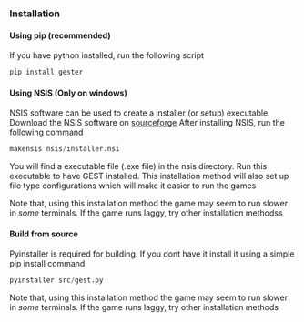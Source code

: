 ### Installation

#### Using pip (recommended)
If you have python installed, run the following script

```s
pip install gester
```

#### Using NSIS (Only on windows)
NSIS software can be used to create a installer (or setup) executable.
Download the NSIS software on [sourceforge](https://nsis.sourceforge.io/Download)
After installing NSIS, run the following command
```s
makensis nsis/installer.nsi
```
You will find a executable file (.exe file) in the nsis directory. Run this 
executable to have GEST installed. This installation method will also 
set up file type configurations which will make it easier to run the games

Note that, using this installation method the game may seem to 
run slower in *some* terminals. If the game runs laggy, try
other installation methodss

#### Build from source
Pyinstaller is required for building. If you dont have it install 
it using a simple pip install command
```s
pyinstaller src/gest.py
```
Note that, using this installation method the game may seem to 
run slower in *some* terminals. If the game runs laggy, try
other installation methods
